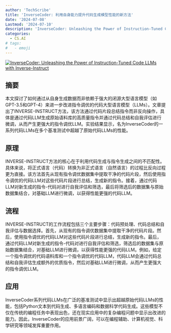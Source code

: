 ```yaml
---
author: 'TechScribe'
title: 'InverseCoder: 利用自身能力提升代码生成模型性能的新方法'
date: '2024-07-08'
Lastmod: '2024-07-10'
description: 'InverseCoder: Unleashing the Power of Instruction-Tuned Code LLMs with Inverse-Instruct'
categories:
  - CS.AI
# tags:
#   - emoji
---
```


[![InverseCoder: Unleashing the Power of Instruction-Tuned Code LLMs with Inverse-Instruct](https://arxiv-research-1301205113.cos.ap-guangzhou.myqcloud.com/images/2407.05700v1.pdf_0.jpg)](https://arxiv.org/abs/2407.05700v1)

## 摘要

本文探讨了如何通过从自身生成数据而非依赖于强大的闭源大型语言模型（如GPT-3.5和GPT-4）来进一步改进指令调优的代码大型语言模型（LLMs）。文章提出了INVERSE-INSTRUCT方法，该方法通过代码片段总结指令而非反向操作，具体是通过代码LLM生成原始语料库的高质量指令并通过代码总结和自我评估进行微调，从而产生更强大的指令调优LLM。实验结果显示，名为InverseCoder的一系列代码LLMs在多个基准测试中超越了原始代码LLMs的性能。<!--more-->

## 原理

INVERSE-INSTRUCT方法的核心在于利用代码生成与指令生成之间的不匹配性。具体来说，将正式语言（代码）转换为非正式语言（自然语言）的过程比反向过程更为直接。该方法首先从现有指令调优数据集中提取干净的代码片段，然后使用指令调优的代码LLM对这些代码片段进行总结，生成新的指令。接着，通过代码LLM对新生成的指令-代码对进行自我评估和筛选，最后将筛选后的数据集与原始数据集结合，对基础LLM进行微调，以获得性能更强的代码LLM。

## 流程

INVERSE-INSTRUCT的工作流程包括三个主要步骤：代码预处理、代码总结和自我评估与数据选择。首先，从现有的指令调优数据集中提取干净的代码片段。然后，使用指令调优的代码LLM对这些代码片段进行总结，生成新的指令。最后，通过代码LLM对新生成的指令-代码对进行自我评估和筛选，筛选后的数据集与原始数据集结合，对基础LLM进行微调，以获得性能更强的代码LLM。例如，给定一个指令调优的代码语料库和一个指令调优的代码LLM，代码LLM会通过代码总结和自我评估生成额外的优质指令，然后对基础LLM进行微调，从而产生更强大的指令调优LLM。

## 应用

InverseCoder系列代码LLMs在广泛的基准测试中显示出超越原始代码LLMs的性能，包括Python文本到代码生成、多语言编码和数据科学代码生成。这些模型不仅在传统的编程任务中表现出色，还在现实应用中的复杂编程问题中显示出改进的能力。因此，InverseCoder的应用前景广阔，可以在编程辅助、计算机视觉、科学研究等领域发挥重要作用。